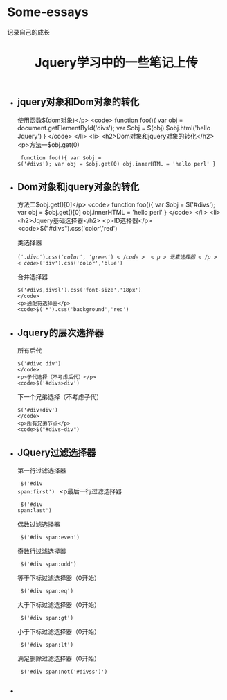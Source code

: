 # Some-essays
记录自己的成长
     <header><h1>Jquery学习中的一些笔记上传</h1></header>
    <section>
        <ul>
            <li>
                <h2>jquery对象和Dom对象的转化</h2>
                <p>使用函数$(dom对象)</p>
                <code>
                    function foo(){
                        var obj = document.getElementById('divs');
                        var $obj = $(obj)
                        $obj.html('hello Jquery')
                    }
                </code>
            </li>
            <li>
                <h2>Dom对象和jquery对象的转化</h2>
                <p>方法一$obj.get(0)</p>
                <code>
                    function foo(){
                        var $obj = $('#divs');
                        var obj = $obj.get(0)
                        obj.innerHTML = 'hello perl'
                    }
                </code>
            </li>
            <li>
                <h2>Dom对象和jquery对象的转化</h2>
                <p>方法二$obj.get()[0]</p>
                <code>
                    function foo(){
                        var $obj = $('#divs');
                        var obj = $obj.get()[0]
                        obj.innerHTML = 'hello perl'
                    }
                </code>
            </li>
            <li>
                <h2>Jquery基础选择器</h2>
                <p>ID选择器</p>
                <code>$("#divs").css('color','red')
                </code>
                 <p>类选择器</p>
                <code>$('.divc').css('color','green')
                </code>
                <p>元素选择器</p>
                <code>$('div').css('color','blue')
                </code>
                <p>合并选择器</p>
                <code>$('#divs,divsl').css('font-size','18px')
                </code>
                <p>通配符选择器</p>
                <code>$('*').css('background','red')
                </code>
            </li>
            <li>
                <h2>Jquery的层次选择器</h2>
                <p>所有后代</p>
                <code>$('#divc div')
                </code>
                <p>子代选择（不考虑后代）</p>
                <code>$('#divs>div')
                </code>
                <p>下一个兄弟选择（不考虑子代）</p>
                <code>$('#div+div')
                </code>
                <p>所有兄弟节点</p>
                <code>$("#divs~div")
                </code>
            </li>
            <li>
                <h2>JQuery过滤选择器</h2>
                <p>第一行过滤选择器</p>
                <code>
                $('#div span:first')
                </code>
                <p最后一行过滤选择器</p>
                <code>
                $('#div span:last')
                </code>
                <p>偶数过滤选择器</p>
                <code>
                $('#div span:even')
                </code>
                <p>奇数行过滤选择器</p>
                <code>
                $('#div span:odd')
                </code>
                 <p>等于下标过滤选择器（0开始）</p>
                <code>
                $('#div span:eq')
                </code>
                <p>大于下标过滤选择器（0开始）</p>
                <code>
                $('#div span:gt')
                </code>
                <p>小于下标过滤选择器（0开始）</p>
                <code>
                $('#div span:lt')
                </code>
                 <p>满足删除过滤选择器（0开始）</p>
                <code>
                $('#div span:not('#divss')')
                </code>
            </li>
            <li>
                <h2></h2>
                <p></p>
                <code>
                </code>
            </li>
        </ul>
    </section>
